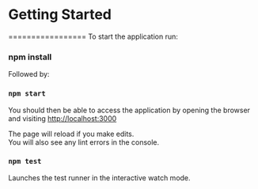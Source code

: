 # Getting Started 
=================
To start the application run:

### npm install

Followed by:

### `npm start`

You should then be able to access the application by opening the browser and visiting
[http://localhost:3000](http://localhost:3000)

The page will reload if you make edits.\
You will also see any lint errors in the console.

### `npm test`

Launches the test runner in the interactive watch mode.
